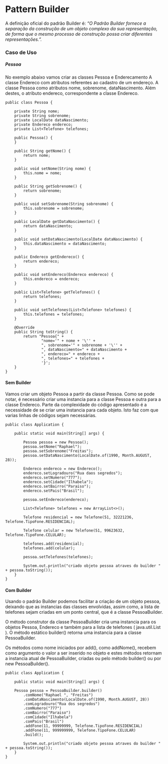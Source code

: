 # Pattern Builder

A definição oficial do padrão Builder é: 
_“O Padrão Builder fornece a separação da construção de um objeto complexo da sua representação, de forma que o mesmo processo de construção possa criar diferentes representações.”._


### Caso de Uso
##### Pessoa


No exemplo abaixo vamos criar as classes Pessoa e Enderecamento 
A classe Endereco com atributos referentes ao cadastro de um endereço.
A classe Pessoa como atributos nome, sobrenome, dataNascimento. 
Além destes, o atributo endereco, correspondente a classe Endereco.    
    
    public class Pessoa {
    
        private String nome;
        private String sobrenome;
        private LocalDate dataNascimento;
        private Endereco endereco;
        private List<Telefone> telefones;
    
        public Pessoa() {
        }
    
        public String getNome() {
            return nome;
        }
    
        public void setNome(String nome) {
            this.nome = nome;
        }
    
        public String getSobrenome() {
            return sobrenome;
        }
    
        public void setSobrenome(String sobrenome) {
            this.sobrenome = sobrenome;
        }
    
        public LocalDate getDataNascimento() {
            return dataNascimento;
        }
    
        public void setDataNascimento(LocalDate dataNascimento) {
            this.dataNascimento = dataNascimento;
        }
    
        public Endereco getEndereco() {
            return endereco;
        }
    
        public void setEndereco(Endereco endereco) {
            this.endereco = endereco;
        }
    
        public List<Telefone> getTelefones() {
            return telefones;
        }
    
        public void setTelefones(List<Telefone> telefones) {
            this.telefones = telefones;
        }
    
        @Override
        public String toString() {
            return "Pessoa{" +
                    "nome='" + nome + '\'' +
                    ", sobrenome='" + sobrenome + '\'' +
                    ", dataNascimento=" + dataNascimento +
                    ", endereco=" + endereco +
                    ", telefones=" + telefones +
                    '}';
        }
    }


#### Sem Builder

Vamos criar um objeto Pessoa a partir da classe Pessoa. 
Como se pode notar, é necessário criar uma instancia para a classe Pessoa e outra para a classe Endereco.
Parte da complexidade do código apresentado é a necessidade de se criar uma instancia para cada objeto.
Isto faz com que varias linhas de códigos sejam necessárias.


    public class Application {
    
        public static void main(String[] args) {
    
            Pessoa pessoa = new Pessoa();
            pessoa.setNome("Raphael");
            pessoa.setSobrenome("Freitas");
            pessoa.setDataNascimento(LocalDate.of(1990, Month.AUGUST, 28));
    
            Endereco endereco = new Endereco();
            endereco.setLogradouro("Rua daos segredos");
            endereco.setNumero("777");
            endereco.setCidade("Ilhabela");
            endereco.setBairro("Paraiso");
            endereco.setPais("Brasil");
    
            pessoa.setEndereco(endereco);
    
            List<Telefone> telefones = new ArrayList<>();
    
            Telefone residencial = new Telefone(51, 32221236, Telefone.TipoFone.RESIDENCIAL);
    
            Telefone celular = new Telefone(51, 99623632, Telefone.TipoFone.CELULAR);
    
            telefones.add(residencial);
            telefones.add(celular);
    
            pessoa.setTelefones(telefones);
    
            System.out.println("criado objeto pessoa atraves do builder " + pessoa.toString());
        }
    }
    
    
#### Com Builder

Usando o padrão Builder podemos facilitar a criação de um objeto pessoa, deixando que as instancias das classes envolvidas, assim como, 
a lista de telefones sejam criadas em um ponto central, que é a classe PessoaBuilder.
 
O método construtor da classe PessoaBuilder cria uma instancia para os objetos Pessoa, Endereco e também para a lista de telefones ( java.util.List ).
O método estático builder() retorna uma instancia para a classe PessoaBuilder. 

Os métodos como nome iniciados por add(), como addNome(), recebem como argumento o valor a ser inserido no objeto e estes métodos retornam a instancia atual de PessoaBuilder, 
criadas ou pelo método builder() ou por new PessoaBuilder().

    public class Application {
    
        public static void main(String[] args) {
    
        Pessoa pessoa = PessoaBuilder.builder()
            .comNome("Raphael ", "Freitas")
            .comDataNascimento(LocalDate.of(1990, Month.AUGUST, 28))
            .comLogradouro("Rua dos segredos")
            .comNumero("777")
            .comBairro("Paraiso")
            .comCidade("Ilhabela")
            .comPais("Brasil")
            .addFone(11, 99999999, Telefone.TipoFone.RESIDENCIAL)
            .addFone(11, 999999999, Telefone.TipoFone.CELULAR)
            .build();
    
            System.out.println("criado objeto pessoa atraves do builder " + pessoa.toString());
        }
    }